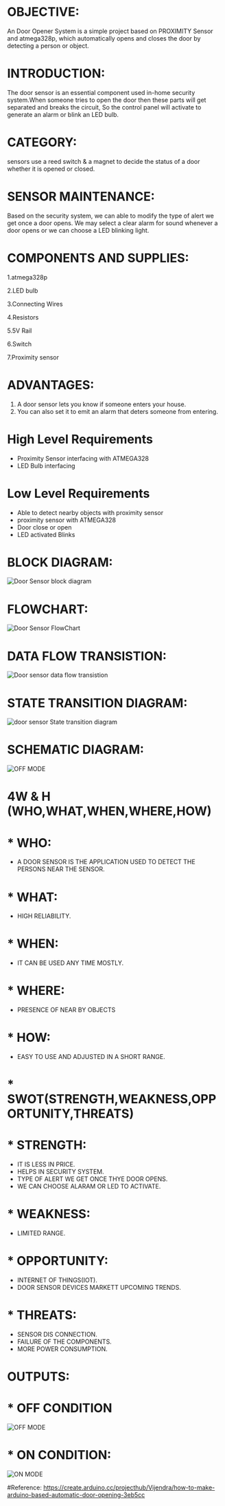 # OBJECTIVE:
An  Door Opener System is a simple project based on PROXIMITY Sensor and atmega328p, which automatically opens and closes the door by detecting a person or object.

# INTRODUCTION:
The door sensor is an essential component used in-home security system.When someone tries to open the door then these parts will get separated and breaks the circuit, So the control panel will activate to generate an alarm or blink an LED bulb.
# CATEGORY:
sensors use a reed switch & a magnet to decide the status of a door whether it is opened or closed.

# SENSOR MAINTENANCE:
Based on the security system, we can able to modify the type of alert we get once a door opens. We may select a clear alarm for sound whenever a door opens or we can choose a LED blinking light.

# COMPONENTS AND SUPPLIES:
1.atmega328p 

2.LED bulb 

3.Connecting Wires

4.Resistors

5.5V Rail

6.Switch

7.Proximity sensor

# ADVANTAGES:
1. A door sensor lets you know if someone enters your house.
2. You can also set it to emit an alarm that deters someone from entering.

# High Level Requirements
 * Proximity Sensor interfacing with ATMEGA328
 * LED Bulb interfacing
# Low Level Requirements
 * Able to detect nearby objects with proximity sensor
 * proximity sensor with ATMEGA328
 * Door close or open 
 * LED activated Blinks 

# BLOCK DIAGRAM:
![Door Sensor block diagram](https://user-images.githubusercontent.com/101619680/164507675-d156a31e-8f50-4ffb-8da7-e5534afe5c59.png)

# FLOWCHART:
![Door Sensor FlowChart](https://user-images.githubusercontent.com/101619680/164507745-fe626db9-34a0-4a09-95d1-2ed52611bb03.png)

# DATA FLOW TRANSISTION:
![Door sensor data flow transistion](https://user-images.githubusercontent.com/101619680/164507832-cf69c8c4-69f2-4825-8b80-aa7a99e8c8bf.png)

# STATE TRANSITION DIAGRAM:
![door sensor State transition diagram](https://user-images.githubusercontent.com/101619680/164507934-3b68fd68-57d8-4db0-b40c-68f44f0e8fec.png)

# SCHEMATIC DIAGRAM:
![OFF MODE](https://user-images.githubusercontent.com/101619680/164508051-ddaa771a-f201-497c-8ac5-21431f15e683.png)


# 4W & H  (WHO,WHAT,WHEN,WHERE,HOW)

# * WHO:
 * A DOOR SENSOR IS THE APPLICATION USED TO DETECT THE PERSONS NEAR THE SENSOR.
# * WHAT:
 * HIGH RELIABILITY.
# * WHEN:
 * IT CAN BE USED ANY TIME MOSTLY.
# * WHERE:
 * PRESENCE OF NEAR BY OBJECTS
# * HOW:
 * EASY TO USE AND ADJUSTED IN A SHORT RANGE.

# * SWOT(STRENGTH,WEAKNESS,OPPORTUNITY,THREATS)

# * STRENGTH:
 * IT IS LESS IN PRICE.
 * HELPS IN SECURITY SYSTEM.
 * TYPE OF ALERT WE GET ONCE THYE DOOR OPENS.
 * WE CAN CHOOSE ALARAM OR LED TO ACTIVATE.
# * WEAKNESS:
 * LIMITED RANGE.
# * OPPORTUNITY:
 * INTERNET OF THINGS(IOT).
 * DOOR SENSOR DEVICES MARKETT UPCOMING TRENDS.
# * THREATS:
 * SENSOR DIS CONNECTION.
 * FAILURE OF THE COMPONENTS.
 * MORE POWER CONSUMPTION.
# OUTPUTS:
# * OFF CONDITION
![OFF MODE](https://user-images.githubusercontent.com/101619680/164508488-3ddbe5f8-25fd-4cb8-9f19-af29bcad3520.png)
# * ON CONDITION:
![ON MODE](https://user-images.githubusercontent.com/101619680/164508574-bc06b492-6e78-4a3a-8c7f-2e2f57b109c1.png)

#Reference:
https://create.arduino.cc/projecthub/Vijendra/how-to-make-arduino-based-automatic-door-opening-3eb5cc
